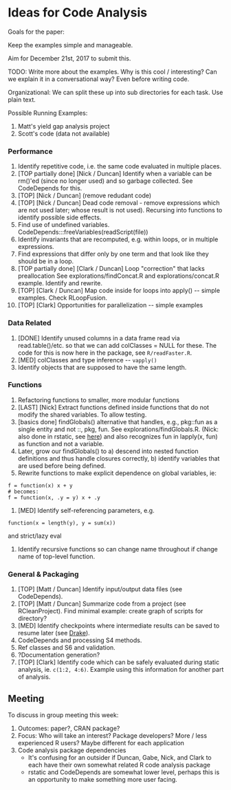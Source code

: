 # Ideas for Code Analysis

Goals for the paper:

Keep the examples simple and manageable.

Aim for December 21st, 2017 to submit this.

TODO: Write more about the examples. Why is this cool / interesting? Can we
explain it in a conversational way? Even before writing code.

Organizational: We can split these up into sub directories for each task.
Use plain text.

Possible Running Examples:
1. Matt's yield gap analysis project
1. Scott's code (data not available)


### Performance

1. Identify repetitive code, i.e. the same code evaluated in multiple
   places.
1. [TOP partially done] [Nick / Duncan] Identify when a variable can be
   rm()'ed (since no longer used) and so garbage collected. See CodeDepends
   for this.
1. [TOP] [Nick / Duncan] (remove redudant code)
1. [TOP] [Nick / Duncan] Dead code removal - remove expressions which are
   not used later; whose result is not used). Recursing into functions to
   identify possible side effects.
1. Find use of undefined variables.
   CodeDepends:::freeVariables(readScript(file))
1. Identify invariants that are recomputed, e.g. within loops, or in
   multiple expressions.
1. Find expressions that differ only by one term and that look like they
   should be in a loop.
1. [TOP partially done] [Clark / Duncan] Loop "correction" that lacks
   preallocation See explorations/findConcat.R and explorations/concat.R
   example.  Identify and rewrite.
2. [TOP] [Clark / Duncan] Map code inside for loops into apply() -- simple
   examples. Check RLoopFusion.
1. [TOP] [Clark] Opportunities for parallelization -- simple examples

### Data Related

1. [DONE] Identify unused columns in a data frame read via
   read.table()/etc. so that we can add colClasses = NULL for these. The
   code for this is now here in the package, see `R/readFaster.R`.
1. [MED] colClasses and type inference -- `vapply()`
1. Identify objects that are supposed to have the same length.

### Functions

1. Refactoring functions to smaller, more modular functions
1. [LAST] [Nick] Extract functions defined inside functions that do not modify
   the shared variables. To allow testing.
1. [basics done] findGlobals() alternative that handles, e.g.,  pkg::fun as a 
   single entity and not ::, pkg, fun.
   See explorations/findGlobals.R.  (Nick: also done in rstatic, see
   [here](https://github.com/nick-ulle/rstatic/blob/master/R/collapse_namespaces.R))
   and also recognizes fun in lapply(x, fun)  as  function and not a variable.
1. Later, grow our findGlobals() to  a) descend into nested function definitions and thus handle
   closures correctly, b) identify variables that are used before being defined.
2. Rewrite functions to make explicit dependence on global variables, ie:
```{R}
f = function(x) x + y
# becomes:
f = function(x, .y = y) x + .y
```
1. [MED] Identify self-referencing parameters, e.g. 
```
function(x = length(y), y = sum(x))
```
and strict/lazy eval
1. Identify recursive functions so can change name throughout if change name of top-level function.

### General & Packaging

1. [TOP] [Matt / Duncan] Identify input/output data files (see CodeDepends).
1. [TOP] [Matt / Duncan] Summarize code from a project (see RCleanProject).
   Find minimal example: create graph of scripts for directory?
1. [MED] Identify checkpoints where intermediate results can be saved to resume
   later (see
   [Drake](https://cran.r-project.org/web/packages/drake/vignettes/drake.html)).
1. CodeDepends and processing S4 methods.
1. Ref classes and S6 and validation.
1. ?Documentation generation?
2. [TOP] [Clark] Identify code which can be safely evaluated during static
   analysis, ie. `c(1:2, 4:6)`. Example using this information for another part
   of analysis.

## Meeting

To discuss in group meeting this week:

1. Outcomes: paper?, CRAN package?
2. Focus: Who will take an interest? Package developers? More / less
   experienced R users? Maybe different for each application
2. Code analysis package dependencies
    - It's confusing for an outsider if Duncan, Gabe, Nick, and Clark to
      each have their own somewhat related R code analysis package
    - rstatic and CodeDepends are somewhat lower level, perhaps this is an
      opportunity to make something more user facing.

